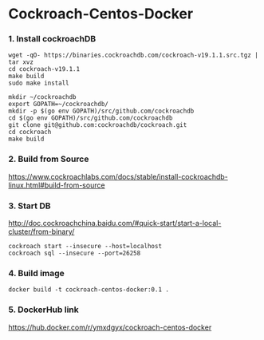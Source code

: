 # Cockroach-Centos-Docker

### 1. Install cockroachDB
```
wget -qO- https://binaries.cockroachdb.com/cockroach-v19.1.1.src.tgz | tar xvz
cd cockroach-v19.1.1
make build
sudo make install
```

```
mkdir ~/cockroachdb
export GOPATH=~/cockroachdb/
mkdir -p $(go env GOPATH)/src/github.com/cockroachdb
cd $(go env GOPATH)/src/github.com/cockroachdb
git clone git@github.com:cockroachdb/cockroach.git   
cd cockroach
make build
```

### 2. Build from Source
https://www.cockroachlabs.com/docs/stable/install-cockroachdb-linux.html#build-from-source

### 3. Start DB
http://doc.cockroachchina.baidu.com/#quick-start/start-a-local-cluster/from-binary/

```
cockroach start --insecure --host=localhost
cockroach sql --insecure --port=26258
```
### 4. Build image  
```
docker build -t cockroach-centos-docker:0.1 .
```

### 5. DockerHub link
https://hub.docker.com/r/ymxdgyx/cockroach-centos-docker
